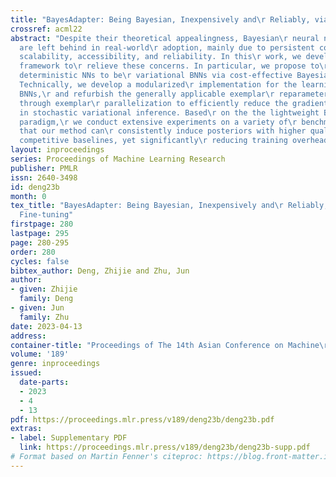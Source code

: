 ```yaml
---
title: "BayesAdapter: Being Bayesian, Inexpensively and\r Reliably, via Bayesian Fine-tuning"
crossref: acml22
abstract: "Despite their theoretical appealingness, Bayesian\r neural networks (BNNs)
  are left behind in real-world\r adoption, mainly due to persistent concerns on their\r
  scalability, accessibility, and reliability. In this\r work, we develop the BayesAdapter
  framework to\r relieve these concerns. In particular, we propose to\r adapt pre-trained
  deterministic NNs to be\r variational BNNs via cost-effective Bayesian\r fine-tuning.
  Technically, we develop a modularized\r implementation for the learning of variational
  BNNs,\r and refurbish the generally applicable exemplar\r reparameterization trick
  through exemplar\r parallelization to efficiently reduce the gradient\r variance
  in stochastic variational inference. Based\r on the the lightweight Bayesian learning
  paradigm,\r we conduct extensive experiments on a variety of\r benchmarks, and show
  that our method can\r consistently induce posteriors with higher quality\r than
  competitive baselines, yet significantly\r reducing training overheads."
layout: inproceedings
series: Proceedings of Machine Learning Research
publisher: PMLR
issn: 2640-3498
id: deng23b
month: 0
tex_title: "BayesAdapter: Being Bayesian, Inexpensively and\r Reliably, via Bayesian
  Fine-tuning"
firstpage: 280
lastpage: 295
page: 280-295
order: 280
cycles: false
bibtex_author: Deng, Zhijie and Zhu, Jun
author:
- given: Zhijie
  family: Deng
- given: Jun
  family: Zhu
date: 2023-04-13
address:
container-title: "Proceedings of The 14th Asian Conference on Machine\r Learning"
volume: '189'
genre: inproceedings
issued:
  date-parts:
  - 2023
  - 4
  - 13
pdf: https://proceedings.mlr.press/v189/deng23b/deng23b.pdf
extras:
- label: Supplementary PDF
  link: https://proceedings.mlr.press/v189/deng23b/deng23b-supp.pdf
# Format based on Martin Fenner's citeproc: https://blog.front-matter.io/posts/citeproc-yaml-for-bibliographies/
---
```

